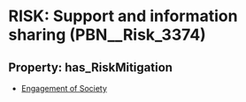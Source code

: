 # RISK: __Support and information sharing__ (PBN__Risk_3374)

## Property: has_RiskMitigation

* [Engagement of Society](PBN__Mitigation_2187)

